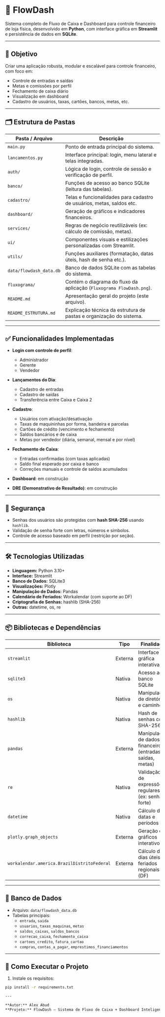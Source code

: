 # 💼 FlowDash

Sistema completo de Fluxo de Caixa e Dashboard para controle financeiro de loja física, desenvolvido em **Python**, com interface gráfica em **Streamlit** e persistência de dados em **SQLite**.

---

## 🧠 Objetivo

Criar uma aplicação robusta, modular e escalável para controle financeiro, com foco em:

- Controle de entradas e saídas
- Metas e comissões por perfil
- Fechamento de caixa diário
- Visualização em dashboard
- Cadastro de usuários, taxas, cartões, bancos, metas, etc.

---

## 🗂️ Estrutura de Pastas

| Pasta / Arquivo         | Descrição                                                                 |
|--------------------------|--------------------------------------------------------------------------|
| `main.py`               | Ponto de entrada principal do sistema.                                   |
| `lancamentos.py`        | Interface principal: login, menu lateral e telas integradas.             |
| `auth/`                 | Lógica de login, controle de sessão e verificação de perfil.             |
| `banco/`                | Funções de acesso ao banco SQLite (leitura das tabelas).                 |
| `cadastro/`             | Telas e funcionalidades para cadastro de usuários, metas, saldos etc.    |
| `dashboard/`            | Geração de gráficos e indicadores financeiros.                           |
| `services/`             | Regras de negócio reutilizáveis (ex: cálculo de comissão, metas).        |
| `ui/`                   | Componentes visuais e estilizações personalizadas com Streamlit.         |
| `utils/`                | Funções auxiliares (formatação, datas úteis, hash de senha etc.).        |
| `data/flowdash_data.db` | Banco de dados SQLite com as tabelas do sistema.                         |
| `fluxograma/`           | Contém o diagrama do fluxo da aplicação (`Fluxograma FlowDash.png`).     |
| `README.md`             | Apresentação geral do projeto (este arquivo).                            |
| `README_ESTRUTURA.md`   | Explicação técnica da estrutura de pastas e organização do sistema.      |

---

## ✅ Funcionalidades Implementadas

- **Login com controle de perfil**:
  - Administrador
  - Gerente
  - Vendedor

- **Lançamentos do Dia**:
  - Cadastro de entradas
  - Cadastro de saídas
  - Transferência entre Caixa e Caixa 2

- **Cadastro**:
  - Usuários com ativação/desativação
  - Taxas de maquininhas por forma, bandeira e parcelas
  - Cartões de crédito (vencimento e fechamento)
  - Saldos bancários e de caixa
  - Metas por vendedor (diária, semanal, mensal e por nível)

- **Fechamento de Caixa**:
  - Entradas confirmadas (com taxas aplicadas)
  - Saldo final esperado por caixa e banco
  - Correções manuais e controle de saldos acumulados

- **Dashboard**: em construção
- **DRE (Demonstrativo de Resultado)**: em construção

---

## 🔐 Segurança

- Senhas dos usuários são protegidas com **hash SHA-256** usando `hashlib`.
- Validação de senha forte com letras, números e símbolos.
- Controle de acesso baseado em perfil (restrição por seção).

---

## 🛠️ Tecnologias Utilizadas

- **Linguagem:** Python 3.10+
- **Interface:** Streamlit
- **Banco de Dados:** SQLite3
- **Visualizações:** Plotly
- **Manipulação de Dados:** Pandas
- **Calendário de Feriados:** Workalendar (com suporte ao DF)
- **Criptografia de Senhas:** hashlib (SHA-256)
- **Outras:** datetime, os, re

---

## 📦 Bibliotecas e Dependências

| Biblioteca         | Tipo      | Finalidade                                                       |
|--------------------|-----------|------------------------------------------------------------------|
| `streamlit`        | Externa   | Interface gráfica interativa                                     |
| `sqlite3`          | Nativa    | Acesso ao banco SQLite                                           |
| `os`               | Nativa    | Manipulação de diretórios e caminhos                             |
| `hashlib`          | Nativa    | Hash de senhas com SHA-256                                       |
| `pandas`           | Externa   | Manipulação de dados financeiros (entradas, saídas, metas)       |
| `re`               | Nativa    | Validação de expressões regulares (ex: senha forte)              |
| `datetime`         | Nativa    | Cálculo de datas e períodos                                      |
| `plotly.graph_objects` | Externa | Geração de gráficos interativos                                |
| `workalendar.america.BrazilDistritoFederal` | Externa | Cálculo de dias úteis e feriados regionais (DF) |

---

## 📝 Banco de Dados

- Arquivo: `data/flowdash_data.db`
- Tabelas principais:
  - `entrada`, `saida`
  - `usuarios`, `taxas_maquinas`, `metas`
  - `saldos_caixas`, `saldos_bancos`
  - `correcao_caixa`, `fechamento_caixa`
  - `cartoes_credito`, `fatura_cartao`
  - `compras`, `contas_a_pagar`, `emprestimos_financiamentos`

---

## 🚀 Como Executar o Projeto

1. Instale os requisitos:
```bash
pip install -r requirements.txt

---

**Autor:** Alex Abud  
**Projeto:** FlowDash – Sistema de Fluxo de Caixa + Dashboard Inteligente